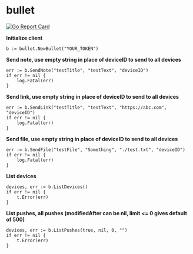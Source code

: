# bullet
[![Go Report Card](https://goreportcard.com/badge/github.com/pczajkowski/bullet)](https://goreportcard.com/report/github.com/pczajkowski/bullet)

**Initialize client**

	b := bullet.NewBullet("YOUR_TOKEN")

**Send note, use empty string in place of deviceID to send to all devices**

	err := b.SendNote("testTitle", "testText", "deviceID")
	if err != nil {
		log.Fatal(err)
	}

**Send link, use empty string in place of deviceID to send to all devices**

	err := b.SendLink("testTitle", "testText", "https://abc.com", "deviceID")
	if err != nil {
		log.Fatal(err)
	}

**Send file, use empty string in place of deviceID to send to all devices**

	err := b.SendFile("testFile", "Something", "./test.txt", "deviceID")
	if err != nil {
		log.Fatal(err)
	}

**List devices**

	devices, err := b.ListDevices()
	if err != nil {
		t.Error(err)
	}

**List pushes, all pushes (modifiedAfter can be nil, limit <= 0 gives default of 500)**

	devices, err := b.ListPushes(true, nil, 0, "")
	if err != nil {
		t.Error(err)
	}

